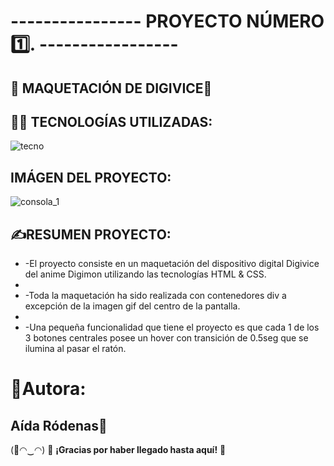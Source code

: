 # ---------------- PROYECTO NÚMERO :one:. -----------------
## 🚀 MAQUETACIÓN DE DIGIVICE🤖


##  👩‍💻 TECNOLOGÍAS UTILIZADAS: 

![tecno](https://user-images.githubusercontent.com/90700748/150742566-dcad0d56-cf12-46ad-b117-33b4e964312b.png)

## IMÁGEN DEL PROYECTO:
![consola_1](https://user-images.githubusercontent.com/90700748/150746083-b835230f-3467-485b-b4e3-2fb2444e1aff.jpg)

## ✍RESUMEN PROYECTO:
* -El proyecto consiste en un maquetación del dispositivo digital Digivice del anime Digimon utilizando las tecnologías HTML & CSS. 
* 
* -Toda la maquetación ha sido realizada con contenedores div a excepción de la imagen gif del centro de la pantalla.
* 
* -Una pequeña funcionalidad que tiene el proyecto es que cada 1 de los 3 botones centrales posee un hover con transición de 0.5seg que se ilumina al pasar el ratón.

# 📝Autora: 
## Aída Ródenas:crescent_moon:


(🌸◠‿◠)  🐉 **¡Gracias por haber llegado hasta aquí!** 🧡
